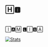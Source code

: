 ## 🄷🅸︎  

<img src="https://v-phinf.pstatic.net/20201218_243/16082541076515xLjd_GIF/vlive_photo_1608253550987.gif" width="10px">





🄸🅰︎🄼 🅻︎🄸🆂︎🄰


[![Stats](https://github-readme-stats.vercel.app/api?username=LISA-KOREA&hide=prs&count_public=true&show_icons=true&theme=algolia)](https://github.com/anuraghazra/github-readme-stats)

